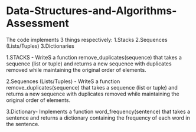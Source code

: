 # Data-Structures-and-Algorithms-Assessment
The code implements 3 things respectively:
           1.Stacks
           2.Sequences (Lists/Tuples)
           3.Dictionaries 
             
1.STACKS - WriteS a function remove_duplicates(sequence) that takes a 
sequence (list or tuple) and returns a new sequence with duplicates 
removed while maintaining the original order of elements. 


2.Sequences (Lists/Tuples) - WriteS a function remove_duplicates(sequence) that takes a 
sequence (list or tuple) and returns a new sequence with duplicates 
removed while maintaining the original order of elements. 


3.Dictionary- Implements a function word_frequency(sentence) that takes 
a sentence and returns a dictionary containing the frequency of each 
word in the sentence.
